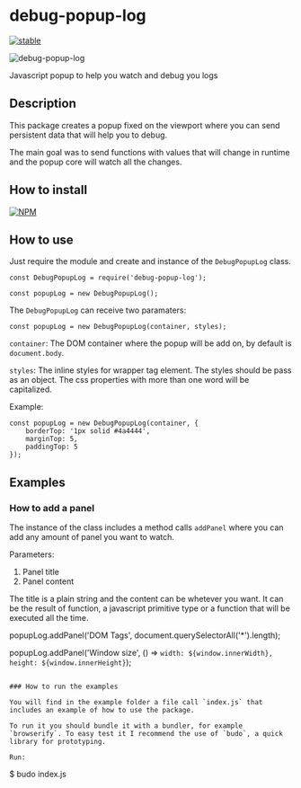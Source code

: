 # debug-popup-log

[![stable](http://badges.github.io/stability-badges/dist/stable.svg)](http://github.com/badges/stability-badges)

![debug-popup-log](https://user-images.githubusercontent.com/5953115/31875229-8b537170-b7a3-11e7-8dff-4321de0a4cd6.png)

Javascript popup to help you watch and debug you logs

## Description

This package creates a popup fixed on the viewport where you can send persistent data that will help you to debug.

The main goal was to send functions with values that will change in runtime and the popup core will watch all the changes.

## How to install

[![NPM](https://nodei.co/npm/debug-popup-log.png)](https://www.npmjs.com/package/debug-popup-log)

## How to use

Just require the module and create and instance of the `DebugPopupLog` class.

```
const DebugPopupLog = require('debug-popup-log');

const popupLog = new DebugPopupLog();
```

The `DebugPopupLog` can receive two paramaters:

```
const popupLog = new DebugPopupLog(container, styles);
```

`container`: The DOM container where the popup will be add on, by default is `document.body`.

`styles`: The inline styles for wrapper tag element. The styles should be pass as an object. The css properties with more than one word will be capitalized.

Example:

```
const popupLog = new DebugPopupLog(container, {
    borderTop: '1px solid #4a4444',
    marginTop: 5,
    paddingTop: 5
});
```

## Examples

### How to add a panel

The instance of the class includes a method calls `addPanel` where you can add any amount of panel you want to watch.

Parameters:
1. Panel title
2. Panel content

The title is a plain string and the content can be whetever you want. It can be the result of function, a javascript primitive type or a function that will be executed all the time.

popupLog.addPanel('DOM Tags', document.querySelectorAll('*').length);

popupLog.addPanel('Window size', () => `width: ${window.innerWidth}, height: ${window.innerHeight}`);
```

### How to run the examples

You will find in the example folder a file call `index.js` that includes an example of how to use the package.

To run it you should bundle it with a bundler, for example `browserify`. To easy test it I recommend the use of `budo`, a quick library for prototyping.

Run:

```
$ budo index.js
```